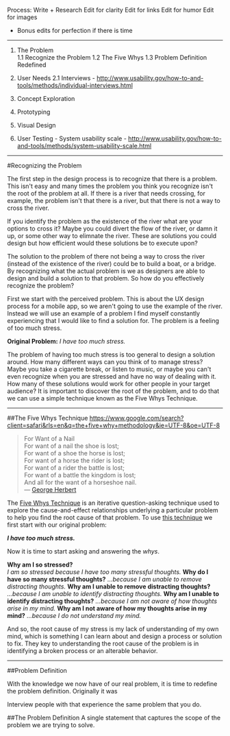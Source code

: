 Process:
Write + Research
Edit for clarity
Edit for links
Edit for humor
Edit for images
* Bonus edits for perfection if there is time

---

1. The Problem  
	1.1 Recognize the Problem
	1.2 The Five Whys
	1.3 Problem Definition Redefined


2. User Needs
	2.1 Interviews - http://www.usability.gov/how-to-and-tools/methods/individual-interviews.html
3. Concept Exploration
4. Prototyping
5. Visual Design
6. User Testing - System usability scale - http://www.usability.gov/how-to-and-tools/methods/system-usability-scale.html

---

#Recognizing the Problem

The first step in the design process is to recognize that there is a problem. This isn't easy and many times the problem you think you recognize isn't the root of the problem at all. If there is a river that needs crossing, for example, the problem isn't that there is a river, but that there is not a way to cross the river. 

If you identify the problem as the existence of the river what are your options to cross it? Maybe you could divert the flow of the river, or damn it up, or some other way to elimnate the river. These are solutions you could design but how efficient would these solutions be to execute upon? 

The solution to the problem of there not being a way to cross the river (instead of the existence of the river) could be to build a boat, or a bridge. By recognizing what the actual problem is we as designers are able to design and build a solution to that problem. So how do you effectively recognize the problem?

First we start with the perceived problem. This is about the UX design process for a mobile app, so we aren't going to use the example of the river. Instead we will use an example of a problem I find myself constantly experiencing that I would like to find a solution for. The problem is a feeling of too much stress.

**Original Problem:**
*I have too much stress.*

The problem of having too much stress is too general to design a solution around. How many different ways can you think of to manage stress? Maybe you take a cigarette break, or listen to music, or maybe you can't even recognize when you are stressed and have no way of dealing with it. How many of these solutions would work for other people in your target audience? It is important to discover the root of the problem, and to do that we can use a simple technique known as the Five Whys Technique.

---

##The Five Whys Technique
https://www.google.com/search?client=safari&rls=en&q=the+five+why+methodology&ie=UTF-8&oe=UTF-8

> For Want of a Nail  
> For want of a nail the shoe is lost;  
> For want of a shoe the horse is lost;  
> For want of a horse the rider is lost;  
> For want of a rider the battle is lost;    
> For want of a battle the kingdom is lost;  
> And all for the want of a horseshoe nail.  
> — [George Herbert](https://en.wikipedia.org/wiki/George_Herbert)

The [Five Whys Technique](http://www.adb.org/sites/default/files/publication/27641/five-whys-technique.pdf) is an iterative question-asking technique used to explore the cause-and-effect relationships underlying a particular problem to help you find the root cause of that problem. To use [this technique](http://www.shmula.com/jeff-bezos-5-why-exercise-root-cause-analysis-cause-and-effect-ishikawa-lean-thinking-six-sigma/987/) we first start with our original problem:

***I have too much stress.***

Now it is time to start asking and answering the *whys*.

**Why am I so stressed?**  
*I am so stressed because I have too many stressful thoughts.*
**Why do I have so many stressful thoughts?**
*...because I am unable to remove distracting thoughts.*
**Why am I unable to remove distracting thoughts?**
*...because I am unable to identify distracting thoughts.*
**Why am I unable to identify distracting thoughts?**
*...because I am not aware of how thoughts arise in my mind.*
**Why am I not aware of how my thoughts arise in my mind?**
*...because I do not understand my mind.*

And so, the root cause of my stress is my lack of understanding of my own mind, which is something I can learn about and design a process or solution to fix. They key to understanding the root cause of the problem is in identifying a broken process or an alterable behavior.

---

##Problem Definition

With the knowledge we now have of our real problem, it is time to redefine the problem definition. Originally it was

Interview people with that experience the same problem that you do.

##The Problem Definition
A single statement that captures the scope of the problem we are trying to solve.





